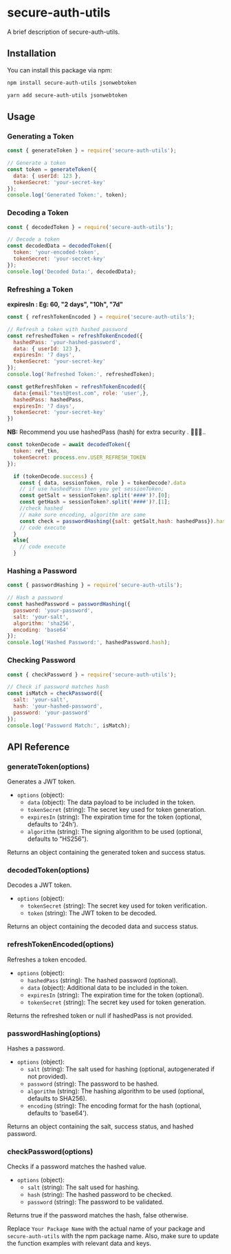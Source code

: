 
# secure-auth-utils

A brief description of secure-auth-utils.

## Installation

You can install this package via npm:

```bash
npm install secure-auth-utils jsonwebtoken
```

```bash
yarn add secure-auth-utils jsonwebtoken
```

## Usage

### Generating a Token

```javascript
const { generateToken } = require('secure-auth-utils');

// Generate a token
const token = generateToken({
  data: { userId: 123 },
  tokenSecret: 'your-secret-key'
});
console.log('Generated Token:', token);
```

### Decoding a Token

```javascript
const { decodedToken } = require('secure-auth-utils');

// Decode a token
const decodedData = decodedToken({
  token: 'your-encoded-token',
  tokenSecret: 'your-secret-key'
});
console.log('Decoded Data:', decodedData);
```

### Refreshing a Token

**expiresIn : Eg: 60, "2 days", "10h", "7d"**

```javascript
const { refreshTokenEncoded } = require('secure-auth-utils');

// Refresh a token with hashed password
const refreshedToken = refreshTokenEncoded({
  hashedPass: 'your-hashed-password',
  data: { userId: 123 },
  expiresIn: '7 days',
  tokenSecret: 'your-secret-key'
});
console.log('Refreshed Token:', refreshedToken);
```

```javascript
const getRefreshToken = refreshTokenEncoded({
  data:{email:"test@test.com", role: 'user',},
  hashedPass: hashedPass,
  expiresIn: '7 days',
  tokenSecret: 'your-secret-key'
})
```

**NB:** Recommend you use hashedPass (hash) for extra security . 🤫🤐🔐..

```javascript
const tokenDecode = await decodedToken({
  token: ref_tkn,
  tokenSecret: process.env.USER_REFRESH_TOKEN
});

  if (tokenDecode.success) {
    const { data, sessionToken, role } = tokenDecode?.data
    // if use hashedPass then you get sessionToken;
    const getSalt = sessionToken?.split('####')?.[0];
    const getHash = sessionToken?.split('####')?.[1];
    //check hashed 
    // make sure encoding, algorithm are same
    const check = passwordHashing({salt: getSalt,hash: hashedPass}).hash == getHash;
    // code execute
  }
  else{
    // code execute
  }
```

### Hashing a Password

```javascript
const { passwordHashing } = require('secure-auth-utils');

// Hash a password
const hashedPassword = passwordHashing({
  password: 'your-password',
  salt: 'your-salt',
  algorithm: 'sha256',
  encoding: 'base64'
});
console.log('Hashed Password:', hashedPassword.hash);
```

### Checking Password

```javascript
const { checkPassword } = require('secure-auth-utils');

// Check if password matches hash
const isMatch = checkPassword({
  salt: 'your-salt',
  hash: 'your-hashed-password',
  password: 'your-password'
});
console.log('Password Match:', isMatch);
```

## API Reference

### generateToken(options)

Generates a JWT token.

- `options` (object):
  - `data` (object): The data payload to be included in the token.
  - `tokenSecret` (string): The secret key used for token generation.
  - `expiresIn` (string): The expiration time for the token (optional, defaults to '24h').
  - `algorithm` (string): The signing algorithm to be used (optional, defaults to "HS256").

Returns an object containing the generated token and success status.

### decodedToken(options)

Decodes a JWT token.

- `options` (object):
  - `tokenSecret` (string): The secret key used for token verification.
  - `token` (string): The JWT token to be decoded.

Returns an object containing the decoded data and success status.

### refreshTokenEncoded(options)

Refreshes a token encoded.

- `options` (object):
  - `hashedPass` (string): The hashed password (optional).
  - `data` (object): Additional data to be included in the token.
  - `expiresIn` (string): The expiration time for the token (optional).
  - `tokenSecret` (string): The secret key used for token generation.

Returns the refreshed token or null if hashedPass is not provided.

### passwordHashing(options)

Hashes a password.

- `options` (object):
  - `salt` (string): The salt used for hashing (optional, autogenerated if not provided).
  - `password` (string): The password to be hashed.
  - `algorithm` (string): The hashing algorithm to be used (optional, defaults to SHA256).
  - `encoding` (string): The encoding format for the hash (optional, defaults to 'base64').

Returns an object containing the salt, success status, and hashed password.

### checkPassword(options)

Checks if a password matches the hashed value.

- `options` (object):
  - `salt` (string): The salt used for hashing.
  - `hash` (string): The hashed password to be checked.
  - `password` (string): The password to be validated.

Returns true if the password matches the hash, false otherwise.



Replace `Your Package Name` with the actual name of your package and `secure-auth-utils` with the npm package name. Also, make sure to update the function examples with relevant data and keys.